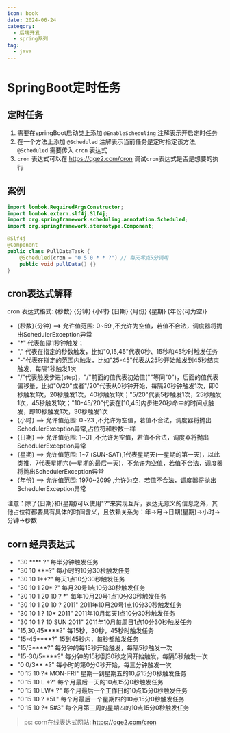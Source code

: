 ```yaml
---
icon: book
date: 2024-06-24
category:
  - 后端开发
  - spring系列
tag:
  - java
---
```

# SpringBoot定时任务

## 定时任务

1. 需要在springBoot启动类上添加 `@EnableScheduling`  注解表示开启定时任务
2. 在一个方法上添加 `@Scheduled` 注解表示当前任务是定时指定该方法, `@Scheduled` 需要传入 `cron` 表达式
3. `cron` 表达式可以在 <https://qqe2.com/cron> 调试`cron`表达式是否是想要的执行

## 案例

```java
import lombok.RequiredArgsConstructor;
import lombok.extern.slf4j.Slf4j;
import org.springframework.scheduling.annotation.Scheduled;
import org.springframework.stereotype.Component;

@Slf4j
@Component
public class PullDataTask {
    @Scheduled(cron = "0 5 0 * * ?") // 每天零点5分调用
    public void pullData() {}
}
```

## cron表达式解释

cron 表达式格式: {秒数} {分钟} {小时} {日期} {月份} {星期} {年份(可为空)}

- {秒数}{分钟} ==> 允许值范围: 0~59 ,不允许为空值，若值不合法，调度器将抛出SchedulerException异常
- "*" 代表每隔1秒钟触发；
- "," 代表在指定的秒数触发，比如"0,15,45"代表0秒、15秒和45秒时触发任务
- "-"代表在指定的范围内触发，比如"25-45"代表从25秒开始触发到45秒结束触发，每隔1秒触发1次
- "/"代表触发步进(step)，"/"前面的值代表初始值(""等同"0")，后面的值代表偏移量，比如"0/20"或者"/20"代表从0秒钟开始，每隔20秒钟触发1次，即0秒触发1次，20秒触发1次，40秒触发1次；"5/20"代表5秒触发1次，25秒触发1次，45秒触发1次；"10-45/20"代表在[10,45]内步进20秒命中的时间点触发，即10秒触发1次，30秒触发1次
- {小时} ==> 允许值范围: 0~23 ,不允许为空值，若值不合法，调度器将抛出SchedulerException异常,占位符和秒数一样
- {日期} ==> 允许值范围: 1~31 ,不允许为空值，若值不合法，调度器将抛出SchedulerException异常
- {星期} ==> 允许值范围: 1~7 (SUN-SAT),1代表星期天(一星期的第一天)，以此类推，7代表星期六(一星期的最后一天)，不允许为空值，若值不合法，调度器将抛出SchedulerException异常
- {年份} ==> 允许值范围: 1970~2099 ,允许为空，若值不合法，调度器将抛出SchedulerException异常

注意：除了{日期}和{星期}可以使用"?"来实现互斥，表达无意义的信息之外，其他占位符都要具有具体的时间含义，且依赖关系为：年->月->日期(星期)->小时->分钟->秒数

## corn 经典表达式

- "30 **** ?" 每半分钟触发任务
- "30 10 ***?" 每小时的10分30秒触发任务
- "30 10 1**?" 每天1点10分30秒触发任务
- "30 10 1 20* ?" 每月20号1点10分30秒触发任务
- "30 10 1 20 10 ? *" 每年10月20号1点10分30秒触发任务
- "30 10 1 20 10 ? 2011" 2011年10月20号1点10分30秒触发任务
- "30 10 1 ? 10* 2011" 2011年10月每天1点10分30秒触发任务
- "30 10 1 ? 10 SUN 2011" 2011年10月每周日1点10分30秒触发任务
- "15,30,45****?" 每15秒，30秒，45秒时触发任务
- "15-45****?" 15到45秒内，每秒都触发任务
- "15/5****?" 每分钟的每15秒开始触发，每隔5秒触发一次
- "15-30/5****?" 每分钟的15秒到30秒之间开始触发，每隔5秒触发一次
- "0 0/3** *?" 每小时的第0分0秒开始，每三分钟触发一次
- "0 15 10 ?* MON-FRI" 星期一到星期五的10点15分0秒触发任务
- "0 15 10 L *?" 每个月最后一天的10点15分0秒触发任务
- "0 15 10 LW* ?" 每个月最后一个工作日的10点15分0秒触发任务
- "0 15 10 ? *5L" 每个月最后一个星期四的10点15分0秒触发任务
- "0 15 10 ?* 5#3" 每个月第三周的星期四的10点15分0秒触发任务

> ps: corn在线表达式网站: <https://qqe2.com/cron>
